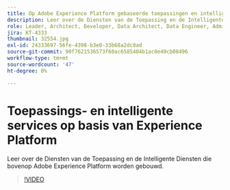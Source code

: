 ```yaml
---
title: Op Adobe Experience Platform gebaseerde toepassingen en intelligente services
description: Leer over de Diensten van de Toepassing en de Intelligente Diensten die bovenop Adobe Experience Platform worden gebouwd.
role: Leader, Architect, Developer, Data Architect, Data Engineer, Admin, User
jira: KT-4333
thumbnail: 32554.jpg
exl-id: 24333697-56fe-4398-b3e0-33b68a2dc8ad
source-git-commit: 90f7621536573f60ac6585404b1ac0e49cb08496
workflow-type: tm+mt
source-wordcount: '47'
ht-degree: 0%

---
```


# Toepassings- en intelligente services op basis van Experience Platform

Leer over de Diensten van de Toepassing en de Intelligente Diensten die bovenop Adobe Experience Platform worden gebouwd.

>[!VIDEO](https://video.tv.adobe.com/v/32554?quality=12&learn=on)

